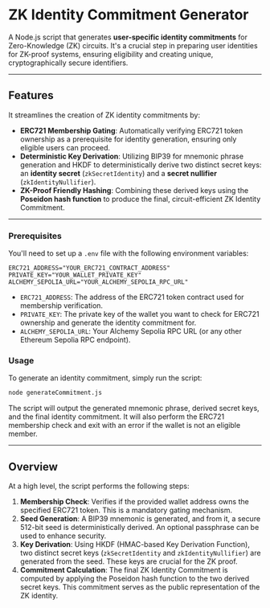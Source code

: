 # ZK Identity Commitment Generator

A Node.js script that generates **user-specific identity commitments** for Zero-Knowledge (ZK) circuits. It's a crucial step in preparing user identities for ZK-proof systems, ensuring eligibility and creating unique, cryptographically secure identifiers. 

---

## Features

It streamlines the creation of ZK identity commitments by:

* **ERC721 Membership Gating**: Automatically verifying ERC721 token ownership as a prerequisite for identity generation, ensuring only eligible users can proceed.
* **Deterministic Key Derivation**: Utilizing BIP39 for mnemonic phrase generation and HKDF to deterministically derive two distinct secret keys: an **identity secret** (`zkSecretIdentity`) and a **secret nullifier** (`zkIdentityNullifier`).
* **ZK-Proof Friendly Hashing**: Combining these derived keys using the **Poseidon hash function** to produce the final, circuit-efficient ZK Identity Commitment.

---

### Prerequisites

You'll need to set up a `.env` file with the following environment variables:

```
ERC721_ADDRESS="YOUR_ERC721_CONTRACT_ADDRESS"
PRIVATE_KEY="YOUR_WALLET_PRIVATE_KEY"
ALCHEMY_SEPOLIA_URL="YOUR_ALCHEMY_SEPOLIA_RPC_URL"
```

* `ERC721_ADDRESS`: The address of the ERC721 token contract used for membership verification.
* `PRIVATE_KEY`: The private key of the wallet you want to check for ERC721 ownership and generate the identity commitment for.
* `ALCHEMY_SEPOLIA_URL`: Your Alchemy Sepolia RPC URL (or any other Ethereum Sepolia RPC endpoint).

### Usage

To generate an identity commitment, simply run the script:

```bash
node generateCommitment.js 
```

The script will output the generated mnemonic phrase, derived secret keys, and the final identity commitment. It will also perform the ERC721 membership check and exit with an error if the wallet is not an eligible member.

---

## Overview

At a high level, the script performs the following steps:

1.  **Membership Check**: Verifies if the provided wallet address owns the specified ERC721 token. This is a mandatory gating mechanism.
2.  **Seed Generation**: A BIP39 mnemonic is generated, and from it, a secure 512-bit seed is deterministically derived. An optional passphrase can be used to enhance security.
3.  **Key Derivation**: Using HKDF (HMAC-based Key Derivation Function), two distinct secret keys (`zkSecretIdentity` and `zkIdentityNullifier`) are generated from the seed. These keys are crucial for the ZK proof.
4.  **Commitment Calculation**: The final ZK Identity Commitment is computed by applying the Poseidon hash function to the two derived secret keys. This commitment serves as the public representation of the ZK identity.